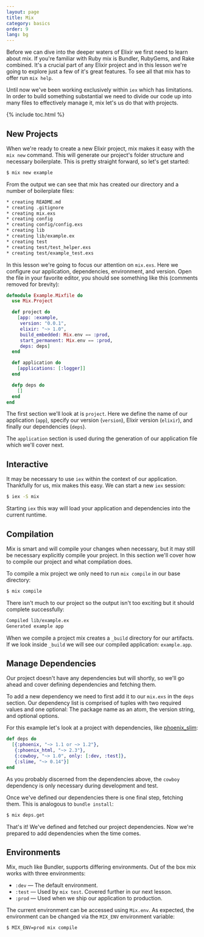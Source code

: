 ```yaml
---
layout: page
title: Mix
category: basics
order: 9
lang: bg
---
```


Before we can dive into the deeper waters of Elixir we first need to learn about mix. If you're familiar with Ruby mix is Bundler, RubyGems, and Rake combined. It's a crucial part of any Elixir project and in this lesson we're going to explore just a few of it's great features. To see all that mix has to offer run `mix help`.

Until now we've been working exclusively within `iex` which has limitations.  In order to build something substantial we need to divide our code up into many files to effectively manage it, mix let's us do that with projects.

{% include toc.html %}

## New Projects

When we're ready to create a new Elixir project, mix makes it easy with the `mix new` command.  This will generate our project's folder structure and necessary boilerplate.  This is pretty straight forward, so let's get started:

```bash
$ mix new example
```

From the output we can see that mix has created our directory and a number of boilerplate files:

```bash
* creating README.md
* creating .gitignore
* creating mix.exs
* creating config
* creating config/config.exs
* creating lib
* creating lib/example.ex
* creating test
* creating test/test_helper.exs
* creating test/example_test.exs
```

In this lesson we're going to focus our attention on `mix.exs`.  Here we configure our application, dependencies, environment, and version.  Open the file in your favorite editor, you should see something like this (comments removed for brevity):

```elixir
defmodule Example.Mixfile do
  use Mix.Project

  def project do
    [app: :example,
     version: "0.0.1",
     elixir: "~> 1.0",
     build_embedded: Mix.env == :prod,
     start_permanent: Mix.env == :prod,
     deps: deps]
  end

  def application do
    [applications: [:logger]]
  end

  defp deps do
    []
  end
end
```

The first section we'll look at is `project`.  Here we define the name of our application (`app`), specify our version (`version`), Elixir version (`elixir`), and finally our dependencies (`deps`).

The `application` section is used during the generation of our application file which we'll cover next.

## Interactive

It may be necessary to use `iex` within the context of our application.  Thankfully for us, mix makes this easy.  We can start a new `iex` session:

```bash
$ iex -S mix
```

Starting `iex` this way will load your application and dependencies into the current runtime.

## Compilation

Mix is smart and will compile your changes when necessary, but it may still be necessary explicitly compile your project.  In this section we'll cover how to compile our project and what compilation does.

To compile a mix project we only need to run `mix compile` in our base directory:

```bash
$ mix compile
```

There isn't much to our project so the output isn't too exciting but it should complete successfully:

```bash
Compiled lib/example.ex
Generated example app
```

When we compile a project mix creates a `_build` directory for our artifacts.  If we look inside `_build` we will see our compiled application: `example.app`.

## Manage Dependencies

Our project doesn't have any dependencies but will shortly, so we'll go ahead and cover defining dependencies and fetching them.

To add a new dependency we need to first add it to our `mix.exs` in the `deps` section.  Our dependency list is comprised of tuples with two required values and one optional: The package name as an atom, the version string, and optional options.

For this example let's look at a project with dependencies, like [phoenix_slim](https://github.com/doomspork/phoenix_slim):

```elixir
def deps do
  [{:phoenix, "~> 1.1 or ~> 1.2"},
   {:phoenix_html, "~> 2.3"},
   {:cowboy, "~> 1.0", only: [:dev, :test]},
   {:slime, "~> 0.14"}]
end
```

As you probably discerned from the dependencies above, the `cowboy` dependency is only necessary during development and test.

Once we've defined our dependencies there is one final step, fetching them.  This is analogous to `bundle install`:

```bash
$ mix deps.get
```

That's it!  We've defined and fetched our project dependencies.  Now we're prepared to add dependencies when the time comes.

## Environments

Mix, much like Bundler, supports differing environments.  Out of the box mix works with three environments:

+ `:dev` — The default environment.
+ `:test` — Used by `mix test`. Covered further in our next lesson.
+ `:prod` — Used when we ship our application to production.

The current environment can be accessed using `Mix.env`.  As expected, the environment can be changed via the `MIX_ENV` environment variable:

```bash
$ MIX_ENV=prod mix compile
```
